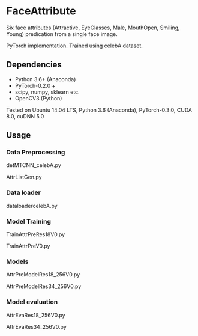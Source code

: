# FaceAttribute
Six face attributes (Attractive, EyeGlasses, Male, MouthOpen, Smiling, Young) predication from a single face image.

PyTorch implementation. Trained using celebA dataset.

## Dependencies
- Python 3.6+ (Anaconda)
- PyTorch-0.2.0 +
- scipy, numpy, sklearn etc.
- OpenCV3 (Python)

Tested on Ubuntu 14.04 LTS, Python 3.6 (Anaconda), PyTorch-0.3.0, CUDA 8.0, cuDNN 5.0

## Usage
### Data Preprocessing
detMTCNN_celebA.py

AttrListGen.py

### Data loader
dataloadercelebA.py

### Model Training
TrainAttrPreRes18V0.py

TrainAttrPreV0.py

### Models
AttrPreModelRes18_256V0.py

AttrPreModelRes34_256V0.py

### Model evaluation
AttrEvaRes18_256V0.py

AttrEvaRes34_256V0.py
